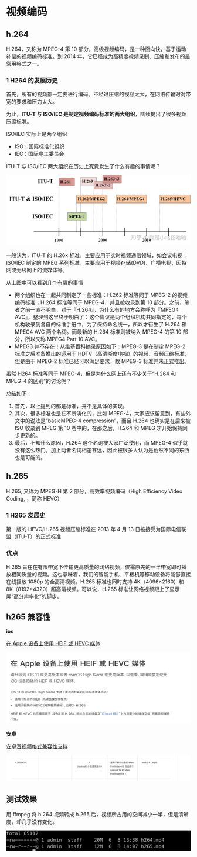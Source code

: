 # 视频编码

## h.264

H.264，又称为 MPEG-4 第 10 部分，高级视频编码，是一种面向快，基于运动补偿的视频编码标准。到 2014 年，它已经成为高精度视频录制、压缩和发布的最常用格式之一。

### 1 H264 的发展历史

首先，所有的视频都一定要进行编码。不经过压缩的视频太大，在网络传输时对带宽的要求和压力太大。

为此，**ITU-T 与 ISO/IEC 是制定视频编码标准的两大组织**，陆续提出了很多视频压缩标准。

ISO/IEC 实际上是两个组织

- ISO：国际标准化组织
- IEC：国际电工委员会

ITU-T 与 ISO/IEC 两大组织在历史上究竟发生了什么有趣的事情呢？

![编码标准历史](./img/encodingHistory.jpeg)

一般认为，ITU-T 的 H.26x 标准，主要应用于实时视频通信领域，如会议电视；ISO/IEC 制定的 MPEG 系列标准，主要应用于视频存储(DVD)、广播电视、因特网或无线网上的流媒体等。

从上图中可以看到几个有趣的事情

- 两个组织也在一起共同制定了一些标准：H.262 标准等同于 MPEG-2 的视频编码标准；H.264 标准等同于 MPEG-4，并且被收录到第 10 部分。之前，笔者之前一直不明白，对于『H.264』，为什么有的地方会称呼为『MPEG4 AVC』，整理到这里终于明白了：这个协议是两个组织机构共同指定的，每个机构收录到各自的标准手册中，为了保持命名统一，所以才衍生了 H.264 和 MPEG4 AVC 两个名词。而最新的 H.264 标准则被纳入 MPEG-4 的第 10 部分，所以又称 MPEG4 Part 10 AVC。
- MPEG3 并不存在！从维基百科摘录原因如下：MPEG-3 是在制定 MPEG-2 标准之后准备推出的适用于 HDTV（高清晰度电视）的视频、音频压缩标准，但是由于 MPEG-2 标准已经可以满足要求，故 MPEG-3 标准并未正式推出。

虽然 H264 标准等同于 MPEG-4，但是为什么网上还有不少关于“H.264 和 MPEG-4 的区别”的讨论呢？

总结如下：

1. 首先，以上提到的都是标准，并不是具体的实现。
2. 其次，很多标准也是在不断演化的，比如 MPEG-4，大家应该留意到，有些外文中的说法是“basicMPEG-4 compression”，而且 H.264 也确实是在后来被 ISO 收录到 MPEG 第 10 卷中的，在那之后，H.264 和 MPEG 才开始保持同步更新的。
3. 最后，不知什么原因，H.264 这个名词被大家广泛使用，而 MPEG-4 似乎就没有这么热门。加上两者名词相差甚远，因此被很多人认为是截然不同的东西也是可能的。

## h.265

H.265, 又称为 MPEG-H 第 2 部分，高效率视频编码（High Efficiency Video Coding, ，简称 HEVC）

### 1 H265 发展史

第一版的 HEVC/H.265 视频压缩标准在 2013 年 4 月 13 日被接受为国际电信联盟（ITU-T）的正式标准

### 优点

H.265 旨在在有限带宽下传输更高质量的网络视频，仅需原先的一半带宽即可播放相同质量的视频。这也意味着，我们的智能手机、平板机等移动设备将能够直接在线播放 1080p 的全高清视频。H.265 标准也同时支持 4K（4096×2160）和 8K（8192×4320）超高清视频。可以说，H.265 标准让网络视频跟上了显示屏“高分辨率化”的脚步。

## h265 兼容性

**ios**

[在 Apple 设备上使用 HEIF 或 HEVC 媒体](https://support.apple.com/zh-cn/HT207022)

![ios对h265兼容性](./img/iosCompatibility.jpg)

**安卓**

[安卓音视频格式兼容性支持](https://developer.android.com/guide/topics/media/media-formats?hl=zh-cn)

![安卓h265兼容性](./img/androidCompatibility.jpg)

## 测试效果

用 ffmpeg 将 h.264 视频转成 h.265 后，视频所占用的空间减小一半，但是清晰度，却几乎没有变化。

![h265和h264大小对照](./img/capacity.jpg)
